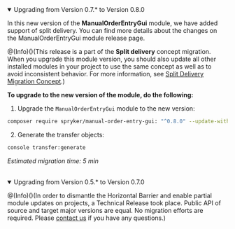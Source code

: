 <details open>
<summary>Upgrading from Version 0.7.* to Version 0.8.0</summary>

In this new version of the **ManualOrderEntryGui** module, we have added support of split delivery. You can find more details about the changes on the ManualOrderEntryGui module release page.
    
@(Info)()(This release is a part of the **Split delivery** concept migration. When you upgrade this module version, you should also update all other installed modules in your project to use the same concept as well as to avoid inconsistent behavior. For more information, see [Split Delivery Migration Concept](https://documentation.spryker.com/v4/docs/split-delivery-concept).)
    
**To upgrade to the new version of the module, do the following:**
    
1. Upgrade the `ManualOrderEntryGui` module to the new version:

```bash    
composer require spryker/manual-order-entry-gui: "^0.8.0" --update-with-dependencies
```
    
2. Generate the transfer objects:

```bash    
console transfer:generate
```
    
*Estimated migration time: 5 min*

</br>
</details>

<details open>
<summary>Upgrading from Version 0.5.* to Version 0.7.0</summary>

@(Info)()(In order to dismantle the Horizontal Barrier and enable partial module updates on projects, a Technical Release took place. Public API of source and target major versions are equal. No migration efforts are required. Please [contact us](https://support.spryker.com/hc/en-us) if you have any questions.)
    
</br>
</details>